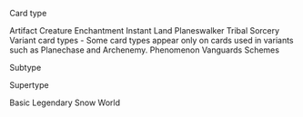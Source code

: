 Card type

Artifact
Creature
Enchantment
Instant
Land
Planeswalker
Tribal
Sorcery
Variant card types - Some card types appear only on cards used in variants such as Planechase and Archenemy.
Phenomenon
Vanguards
Schemes

Subtype

Supertype

Basic
Legendary
Snow
World
